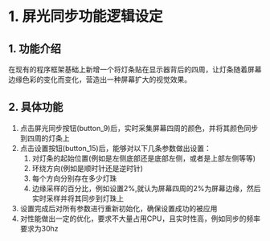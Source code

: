 # 1. 屏光同步功能逻辑设定

## 1. 功能介绍

在现有的程序框架基础上新增一个将灯条贴在显示器背后的四周，让灯条随着屏幕边缘色彩的变化而变化，营造出一种屏幕扩大的视觉效果。

## 2. 具体功能

1. 点击屏光同步按钮(button_9)后，实时采集屏幕四周的颜色，并将其颜色同步到四周的灯条上
2. 点击设置按钮(button_15)后，能够对以下几条参数做出设置：
   1. 对灯条的起始位置(例如是左侧底部还是底部左侧，或者是上部左侧等等)
   2. 环绕方向(例如是顺时针还是逆时针)
   3. 每个方向分别存在多少灯珠
   4. 边缘采样的百分比，例如设置2%,就认为屏幕四周的2%为屏幕边缘，然后实时采样并将其同步到灯珠上
3. 设置完成后对所有参数进行重新初始化，确保设置成功的被应用
4. 对性能做出一定的优化，要求不大量占用CPU，且实时性高，例如同步的频率要求为30hz

